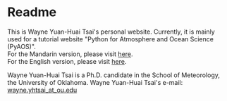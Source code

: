 # Readme

This is Wayne Yuan-Huai Tsai's personal website. Currently, it is mainly used for a tutorial website "Python for Atmosphere and Ocean Science (PyAOS)".   
For the Mandarin version, please visit [here](https://wyhtsai.github.io/pyaos-wks/docs/index.html).   
For the English version, please visit [here](https://wyhtsai.github.io/pyaos_eng/docs/index.html).  

Wayne Yuan-Huai Tsai is a Ph.D. candidate in the School of Meteorology, the University of Oklahoma. 
Wayne Yuan-Huai Tsai's e-mail: [wayne.yhtsai_at_ou.edu](wayne.yhtsai@ou.edu)
